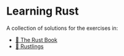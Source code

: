 # Learning Rust

A collection of solutions for the exercises in:
- [📘 The Rust Book](https://doc.rust-lang.org/book/title-page.html)
- [🦀 Rustlings](https://github.com/rust-lang/rustlings)
